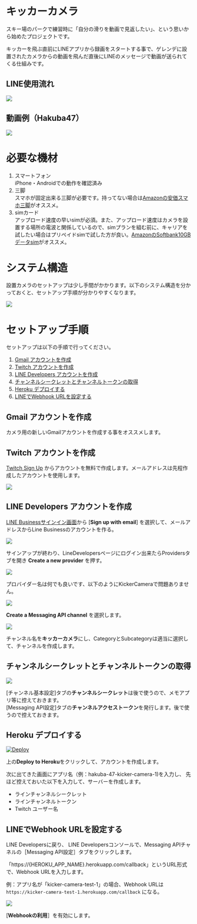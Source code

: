 # キッカーカメラ

スキー場のパークで練習時に「自分の滑りを動画で見返したい」、という思いから始めたプロジェクトです。


キッカーを飛ぶ直前にLINEアプリから録画をスタートする事で、ゲレンデに設置されたカメラからの動画を飛んだ直後にLINEのメッセージで動画が送られてくる仕組みです。


## LINE使用流れ
![](resources/screenshots.png)

## 動画例（Hakuba47）
![](resources/kicker_camera.gif)


# 必要な機材
1. スマートフォン\
    iPhone・Androidでの動作を確認済み
2. 三脚\
    スマホが固定出来る三脚が必要です。持ってない場合は[Amazonの安価スマホ三脚](https://www.amazon.co.jp/gp/product/B07PVNBL74/)がオススメ。
3. simカード\
    アップロード速度の早いsimが必須。また、アップロード速度はカメラを設置する場所の電波と関係しているので、simプランを組む前に、キャリアを試したい場合はプリペイドsimで試した方が良い。[AmazonのSoftbank10GBデータsim](https://www.amazon.co.jp/gp/product/B07SG23VMN/)がオススメ。


# システム構造

設置カメラのセットアップは少し手間がかかります。以下のシステム構造を分かっておくと、セットアップ手順が分かりやすくなります。

![](resources/structure.png)

# セットアップ手順

セットアップは以下の手順で行ってください。

1. [Gmail アカウントを作成](#Gmail-アカウントを作成)
1. [Twitch アカウントを作成](#Twitch-アカウントを作成)
1. [LINE Developers アカウントを作成](#LINE-Developers-アカウントを作成)
1. [チャンネルシークレットとチャンネルトークンの取得](#チャンネルシークレットとチャンネルトークンの取得)
1. [Heroku デプロイする](#Heroku-デプロイする)
1. [LINEでWebhook URLを設定する](#LINEでWebhook-URLを設定する)

## Gmail アカウントを作成

カメラ用の新しいGmailアカウントを作成する事をオススメします。

## Twitch アカウントを作成

[Twitch Sign Up](https://www.twitch.tv/signup) からアカウントを無料で作成します。メールアドレスは先程作成したアカウントを使用します。

![](resources/twitch-signup.png)

## LINE Developers アカウントを作成

[LINE Businessサインイン画面](https://account.line.biz/signup)から [**Sign up with email**] を選択して、メールアドレスからLine Businessのアカウントを作る。

![](resources/line_sign_up.png)

サインアップが終わり、LineDevelopersページにログイン出来たらProvidersタブを開き **Create a new provider** を押す。

![](resources/create_a_new_provider.png)

プロバイダー名は何でも良いです、以下のようにKickerCameraで問題ありません。

![](resources/provider_name.png)

**Create a Messaging API channel** を選択します。

![](resources/new_messaging_api.png)

チャンネル名を**キッカーカメラ**にし、CategoryとSubcategoryは適当に選択して、チャンネルを作成します。


## チャンネルシークレットとチャンネルトークンの取得

![](resources/click-channel.png)

[チャンネル基本設定]タブの**チャンネルシークレット**は後で使うので、メモアプリ等に控えておきます。\
[Messaging API設定]タブの**チャンネルアクセストークン**を発行します。後で使うので控えておきます。



## Heroku デプロイする

[![Deploy](https://www.herokucdn.com/deploy/button.svg)](https://heroku.com/deploy?template=https://github.com/ijnek/kicker-camera)

上の**Deploy to Heroku**をクリックして、アカウントを作成します。

次に出てきた画面にアプリ名（例：hakuba-47-kicker-camera-1)を入力し、
先ほど控えておいた以下を入力して、サーバーを作成します。
* ラインチャンネルシークレット
* ラインチャンネルトークン
* Twitch ユーザー名

## LINEでWebhook URLを設定する

LINE Developersに戻り、
LINE Developersコンソールで、Messaging APIチャネルの［Messaging API設定］タブをクリックします。

「https://{HEROKU_APP_NAME}.herokuapp.com/callback」というURL形式で、Webhook URLを入力します。

例：アプリ名が「kicker-camera-test-1」の場合、Webhook URLは `https://kicker-camera-test-1.herokuapp.com/callback` になる。

![](resources/webhook_url.png)

[**Webhookの利用**］を有効にします。